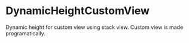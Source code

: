 # DynamicHeightCustomView
Dynamic height for custom view using stack view. Custom view is made programatically.
